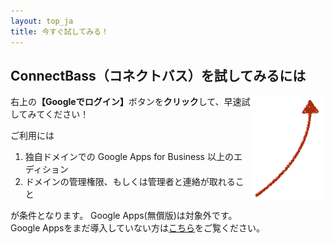 ```yaml
---
layout: top_ja
title: 今すぐ試してみる！
---
```



<div class="row">
  <div class="col-md-9">
<h2><span class="logoTypoPrefix">Connect</span><span class="logoTypoSuffix">Bass</span>（コネクトバス）を試してみるには</h2>
</div>
<div class="col-md-3" align="right">
<img src="/assets/img/redarrow.png" align="right">
  </div>
</div>
<p>右上の<strong color="#d9534f">【Googleでログイン】</strong>ボタンを<strong>クリック</strong>して、早速試してみてください！</p>

ご利用には

1. 独自ドメインでの Google Apps for Business 以上のエディション
1. ドメインの管理権限、もしくは管理者と連絡が取れること

が条件となります。
Google Apps(無償版)は対象外です。  
Google Appsをまだ導入していない方は[こちら](apps.html)をご覧ください。
